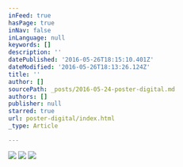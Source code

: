 ```yaml
---
inFeed: true
hasPage: true
inNav: false
inLanguage: null
keywords: []
description: ''
datePublished: '2016-05-26T18:15:10.401Z'
dateModified: '2016-05-26T18:13:26.124Z'
title: ''
author: []
sourcePath: _posts/2016-05-24-poster-digital.md
authors: []
publisher: null
starred: true
url: poster-digital/index.html
_type: Article

---
```

![](https://the-grid-user-content.s3-us-west-2.amazonaws.com/fb39204b-36d0-4e8b-b400-85ce068b1c76.jpg)
![](https://the-grid-user-content.s3-us-west-2.amazonaws.com/d8dc648a-940f-4d21-a7e9-b84bf4cd54c6.jpg)
![](https://the-grid-user-content.s3-us-west-2.amazonaws.com/97893b84-ef41-4e05-b6fa-7e1e346ff635.jpg)